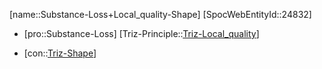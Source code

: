 ﻿---
type: TrizContradiction
aliases:
- Substance-Loss+Local_quality-Shape
license: CC BY-SA 4.0
copyright: https://github.com/SpocWeb
IsDeleted: false
IsReadOnly: false
Confidential: public
tags: 
- Triz/Contradiction
---
[name::Substance-Loss+Local_quality-Shape]
[SpocWebEntityId::24832]
+ [pro::Substance-Loss]
[Triz-Principle::[Triz-Local_quality](tech/Triz/Principle/Triz-Local_quality.md)]
- [con::[Triz-Shape](tech/Triz/Parameter/Triz-Shape.md)]

